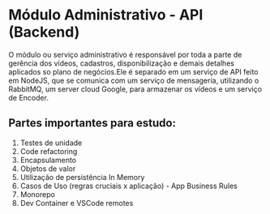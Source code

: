 # Módulo Administrativo - API (Backend)
O módulo ou serviço administrativo é responsável por toda a parte de gerência dos vídeos, cadastros, disponibilização e demais detalhes aplicados so plano de negócios.Ele é separado em um serviço de API feito em NodeJS, que se comunica com um serviço de mensageria, utilizando o RabbitMQ, um server cloud Google, para armazenar os vídeos e um serviço de Encoder.

## Partes importantes para estudo:
1. Testes de unidade
2. Code refactoring
3. Encapsulamento
4. Objetos de valor
5. Utilização de persistência In Memory
6. Casos de Uso (regras cruciais x aplicação) - App Business Rules
7. Monorepo
8. Dev Container e VSCode remotes